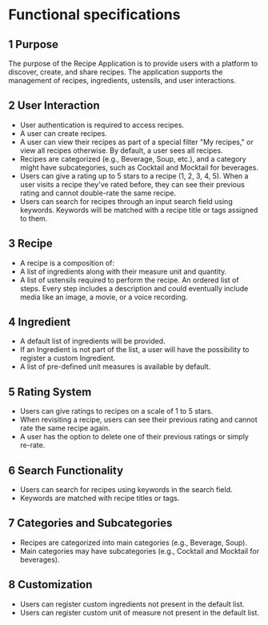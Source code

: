 # Functional specifications

## 1 Purpose
The purpose of the Recipe Application is to provide users with a platform to discover, create, and share recipes. The application supports the management of recipes, ingredients, ustensils, and user interactions.

## 2 User Interaction
- User authentication is required to access recipes.
- A user can create recipes.
- A user can view their recipes as part of a special filter "My recipes," or view all recipes otherwise. By default, a user sees all recipes.
- Recipes are categorized (e.g., Beverage, Soup, etc.), and a category might have subcategories, such as Cocktail and Mocktail for beverages.
- Users can give a rating up to 5 stars to a recipe (1, 2, 3, 4, 5). When a user visits a recipe they've rated before, they can see their previous rating and cannot double-rate the same recipe.
- Users can search for recipes through an input search field using keywords. Keywords will be matched with a recipe title or tags assigned to them.

## 3 Recipe
- A recipe is a composition of:
- A list of ingredients along with their measure unit and quantity.
- A list of ustensils required to perform the recipe.
An ordered list of steps. Every step includes a description and could eventually include media like an image, a movie, or a voice recording.

## 4 Ingredient
- A default list of ingredients will be provided.
- If an Ingredient is not part of the list, a user will have the possibility to register a custom Ingredient.
- A list of pre-defined unit measures is available by default.

## 5 Rating System
- Users can give ratings to recipes on a scale of 1 to 5 stars.
- When revisiting a recipe, users can see their previous rating and cannot rate the same recipe again.
- A user has the option to delete one of their previous ratings or simply re-rate.

## 6 Search Functionality
- Users can search for recipes using keywords in the search field.
- Keywords are matched with recipe titles or tags.

## 7 Categories and Subcategories
- Recipes are categorized into main categories (e.g., Beverage, Soup).
- Main categories may have subcategories (e.g., Cocktail and Mocktail for beverages).

## 8 Customization
- Users can register custom ingredients not present in the default list.
- Users can register custom unit of measure not present in the default list.